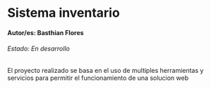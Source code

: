 <h1>Sistema inventario</h1>
<h4>Autor/es: Basthian Flores</h4>
<h6>Estado: En desarrollo</h6>

El proyecto realizado se basa en el uso de multiples herramientas y servicios para permitir el funcionamiento de una solucion web
